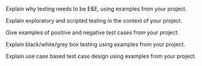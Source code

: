 <panel type="warning" header="`W10.5a` Can explain the need for deliberate test case design :star::star:" expanded no-close>
  <include src="../../book/testCaseDesign/introduction/what/full.md" />
  <panel header=":dart: Evidence" expanded>

Explain why testing needs to be E&E, using examples from your project.

  </panel>
</panel>

<panel type="info" header="`W10.5b` Can explain exploratory testing and scripted testing :star::star::star:" expanded no-close>
  <include src="../../book/testing/testingTypes/exploratoryVsScriptedTesting/what/full.md" />
  <panel header=":dart: Evidence" expanded>

Explain exploratory and scripted testing in the context of your project.

  </panel>
</panel>

<panel type="info" header="`W10.5c` Can explain the choice between exploratory testing and scripted testing :star::star::star:" expanded no-close>
  <include src="../../book/testing/testingTypes/exploratoryVsScriptedTesting/when/full.md" />
<!-- TODO: add evidence -->
</panel>

<panel type="warning" header="`W10.5d` Can explain positive and negative test cases :star::star:" expanded no-close>
  <include src="../../book/testCaseDesign/introduction/positiveVsNegative/full.md" />
  <panel header=":dart: Evidence" expanded>

Give examples of positive and negative test cases from your project.

  </panel>
</panel>

<panel type="warning" header="`W10.5e` Can explain black box and glass box test case design :star::star:" expanded no-close>
  <include src="../../book/testCaseDesign/introduction/blackVsGlass/full.md" />
  <panel header=":dart: Evidence" expanded>

Explain black/white/grey box testing using examples from your project.

  </panel>
</panel>


<panel type="info" header="`W10.5f` Can explain test case design for use case based testing :star::star::star:" expanded no-close>
  <include src="../../book/testCaseDesign/more/testingUseCases/full.md" />
  <panel header=":dart: Evidence" expanded>

Explain use case based test case design using examples from your project.

  </panel>
</panel>
